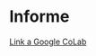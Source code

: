# Informe

[Link a Google CoLab](https://colab.research.google.com/drive/1qcVYxqIUKpSEmOvpfK20bpqke2EyQa6h)
